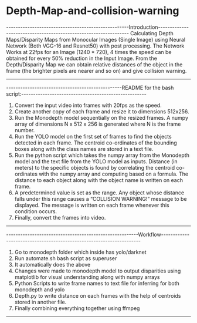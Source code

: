# Depth-Map-and-collision-warning

----------------------------------------------------Introduction-----------------------------------------------------------------
Calculating Depth Maps/Disparity Maps from Monocular Images (Single Image)
using Neural Network (Both VGG-16 and Resnet50) with post processing. The
Network Works at 22fps for an Image (1240 * 720), 4 times the speed can be
obtained for every 50% reduction in the Input Image. From the Depth/Disparity Map
we can obtain relative distances of the object in the frame (the brighter pixels are
nearer and so on) and give collision warning.

---------------------------------------------------------------------------------------------------------------------------------

-------------------------------------------------README for the bash script:-----------------------------------------------------
1. Convert the input video into frames with 20fps as the speed.
2. Create another copy of each frame and resize it to dimensions 512x256.
3. Run the Monodepth model sequentially on the resized frames. A numpy array of
dimensions N x 512 x 256 is generated where N is the frame number.
4. Run the YOLO model on the first set of frames to find the objects detected in
each frame. The centroid co-ordinates of the bounding boxes along with the class
names are stored in a text file.
5. Run the python script which takes the numpy array from the Monodepth model
and the text file from the YOLO model as inputs. Distance (in meters) to the
specific objects is found by correlating the centroid co-ordinates with the numpy
array and computing based on a formula. The distance to each object along with
the object name is written on each frame.
6. A predetermined value is set as the range. Any object whose distance falls under
this range causes a “COLLISION WARNING!” message to be displayed. The
message is written on each frame whenever this condition occurs.
7. Finally, convert the frames into video.
-------------------------------------------------------------------------------------------------------------------------------------

--------------------------------------------------------Workflow---------------------------------------------------------------------
1) Go to monodepth folder which inside has yolo/darknet
2) Run automate.sh bash script as superuser
3) It automatically does the above
4) Changes were made to monodepth model to output disparities using matplotlib
for visual understanding along with numpy arrays
5) Python Scripts to write frame names to text file for inferring for both monodepth
and yolo
6) Depth.py to write distance on each frames with the help of centroids stored in
another file.
7) Finally combining everything together using ffmpeg
--------------------------------------------------------------------------------------------------------------------------------------
